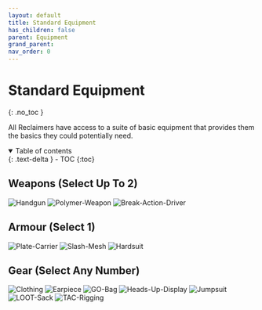 ```yaml
---
layout: default
title: Standard Equipment
has_children: false
parent: Equipment
grand_parent: 
nav_order: 0
---
```

# Standard Equipment
{: .no_toc }

All Reclaimers have access to a suite of basic equipment that provides them the basics they could potentially need.

<details open markdown="block">
  <summary>
    Table of contents
  </summary>
  {: .text-delta }
- TOC
{:toc}
</details>


## Weapons (Select Up To 2)
![Handgun](Game/Blocks/Handgun)
![Polymer-Weapon](Game/Blocks/Polymer-Weapon)
![Break-Action-Driver](Game/Blocks/Break-Action-Driver)

## Armour (Select 1)
![Plate-Carrier](Game/Blocks/Plate-Carrier)
![Slash-Mesh](Game/Blocks/Slash-Mesh)
![Hardsuit](Game/Blocks/Hardsuit)

## Gear (Select Any Number)
![Clothing](Game/Blocks/Clothing)
![Earpiece](Game/Blocks/Earpiece)
![GO-Bag](Game/Blocks/GO-Bag)
![Heads-Up-Display](Game/Blocks/Heads-Up-Display)
![Jumpsuit](Game/Blocks/Jumpsuit)
![LOOT-Sack](Game/Blocks/LOOT-Sack)
![TAC-Rigging](Game/Blocks/TAC-Rigging)